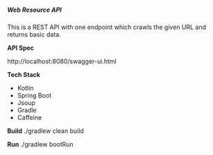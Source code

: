 ##### Web Resource API

This is a REST API with one endpoint which crawls the given URL and returns basic data.

**API Spec**

http://localhost:8080/swagger-ui.html

**Tech Stack** 
- Kotlin
- Spring Boot
- Jsoup
- Gradle
- Caffeine

**Build**
./gradlew clean build

**Run**
./gradlew bootRun
